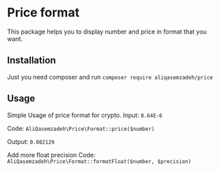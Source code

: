 # Price format 

This package helps you to display number and price in format that you want.

## Installation

Just you need composer and run `composer require aliqasemzadeh/price`

## Usage
Simple Usage of price format for crypto.
Input:
`8.64E-6`

Code:
`AliQasemzadeh\Price\Format::price($number)`

Output:
`0.082129`


Add more float precision
Code:
`AliQasemzadeh\Price\Format::formatFloat($number, $precision)`





